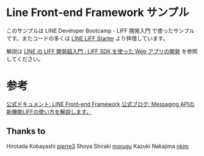 # Line Front-end Framework サンプル

このサンプルは LINE Developer Bootcamp - LIFF 開発入門 で使ったサンプルです。またコードの多くは [LINE LIFF Starter](https://github.com/line/line-liff-starter) より拝借しています。

解説は [LINE の LIFF 開発超入門 : LIFF SDK を使った Web アプリの開発](https://qiita.com/kenakamu/private/44cba247ab51b6c5ed51) を参照してください。

# 参考
[公式ドキュメント: LINE Front-end Framework](https://developers.line.me/ja/docs/liff/)
[公式ブログ: Messaging APIの新機能LIFFの使い方を解説します。](https://engineering.linecorp.com/ja/blog/detail/299)

## Thanks to
Hirotada Kobayashi [pierre3](https://github.com/pierre3/)
Shoya Shiraki [morugu](https://github.com/morugu)
Kazuki Nakajima [nkjm](nkjm)